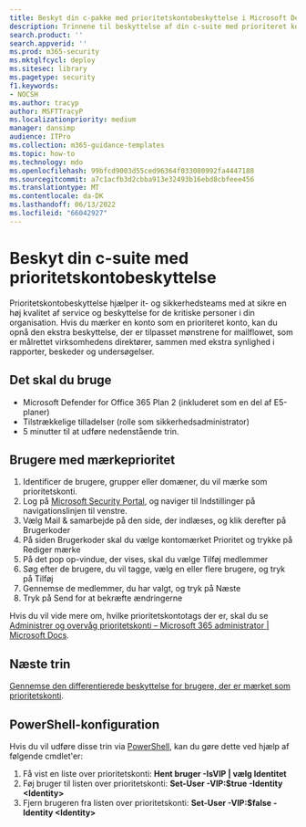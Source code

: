 ```yaml
---
title: Beskyt din c-pakke med prioritetskontobeskyttelse i Microsoft Defender for Office 365 Plan 2
description: Trinnene til beskyttelse af din c-suite med prioriteret kontobeskyttelse. Hvis du mærker en konto som en prioritetskonto, kan du få den ekstra beskyttelse, der er tilpasset mønstrene for mailflowet, som er målrettet virksomhedens direktører, sammen med ekstra synlighed i rapporter, beskeder og undersøgelser.
search.product: ''
search.appverid: ''
ms.prod: m365-security
ms.mktglfcycl: deploy
ms.sitesec: library
ms.pagetype: security
f1.keywords:
- NOCSH
ms.author: tracyp
author: MSFTTracyP
ms.localizationpriority: medium
manager: dansimp
audience: ITPro
ms.collection: m365-guidance-templates
ms.topic: how-to
ms.technology: mdo
ms.openlocfilehash: 99bfcd9003d55ced96364f033080992fa4447188
ms.sourcegitcommit: a7c1acfb3d2cbba913e32493b16ebd8cbfeee456
ms.translationtype: MT
ms.contentlocale: da-DK
ms.lasthandoff: 06/13/2022
ms.locfileid: "66042927"
---
```

# <a name="protect-your-c-suite-with-priority-account-protection"></a>Beskyt din c-suite med prioritetskontobeskyttelse

Prioritetskontobeskyttelse hjælper it- og sikkerhedsteams med at sikre en høj kvalitet af service og beskyttelse for de kritiske personer i din organisation. Hvis du mærker en konto som en prioriteret konto, kan du opnå den ekstra beskyttelse, der er tilpasset mønstrene for mailflowet, som er målrettet virksomhedens direktører, sammen med ekstra synlighed i rapporter, beskeder og undersøgelser.

## <a name="what-youll-need"></a>Det skal du bruge
- Microsoft Defender for Office 365 Plan 2 (inkluderet som en del af E5-planer)
- Tilstrækkelige tilladelser (rolle som sikkerhedsadministrator)
- 5 minutter til at udføre nedenstående trin.

## <a name="tag-priority-users"></a>Brugere med mærkeprioritet
1. Identificer de brugere, grupper eller domæner, du vil mærke som prioritetskonti.
1. Log på [Microsoft Security Portal](https://security.microsoft.com/), og naviger til Indstillinger på navigationslinjen til venstre.
1. Vælg Mail & samarbejde på den side, der indlæses, og klik derefter på Brugerkoder
1. På siden Brugerkoder skal du vælge kontomærket Prioritet og trykke på Rediger mærke
1. På det pop op-vindue, der vises, skal du vælge Tilføj medlemmer
1. Søg efter de brugere, du vil tagge, vælg en eller flere brugere, og tryk på Tilføj
1. Gennemse de medlemmer, du har valgt, og tryk på Næste
1. Tryk på Send for at bekræfte ændringerne

Hvis du vil vide mere om, hvilke prioritetskontotags der er, skal du se [Administrer og overvåg prioritetskonti – Microsoft 365 administrator | Microsoft Docs](../../../admin/setup/priority-accounts.md).

## <a name="next-steps"></a>Næste trin
[Gennemse den differentierede beskyttelse for brugere, der er mærket som prioritetskonti](../../office-365-security/configure-review-priority-account.md).

## <a name="powershell-configuration"></a>PowerShell-konfiguration
Hvis du vil udføre disse trin via [PowerShell](/powershell/exchange/connect-to-exchange-online-powershell), kan du gøre dette ved hjælp af følgende cmdlet'er:
1. Få vist en liste over prioritetskonti: **Hent bruger -IsVIP | vælg Identitet**
1. Føj bruger til listen over prioritetskonti: **Set-User -VIP:$true -Identity \<Identity\>**
1. Fjern brugeren fra listen over prioritetskonti: **Set-User -VIP:$false -Identity \<Identity\>**

